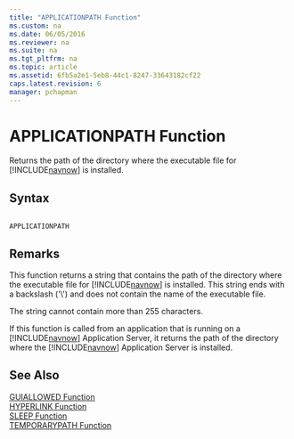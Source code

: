 ```yaml
---
title: "APPLICATIONPATH Function"
ms.custom: na
ms.date: 06/05/2016
ms.reviewer: na
ms.suite: na
ms.tgt_pltfrm: na
ms.topic: article
ms.assetid: 6fb5a2e1-5eb8-44c1-8247-33643182cf22
caps.latest.revision: 6
manager: pchapman
---
```

# APPLICATIONPATH Function
Returns the path of the directory where the executable file for [!INCLUDE[navnow](../dynamics-nav/includes/navnow_md.md)] is installed.  
  
## Syntax  
  
```  
  
APPLICATIONPATH  
```  
  
## Remarks  
 This function returns a string that contains the path of the directory where the executable file for [!INCLUDE[navnow](../dynamics-nav/includes/navnow_md.md)] is installed. This string ends with a backslash \('\\'\) and does not contain the name of the executable file.  
  
 The string cannot contain more than 255 characters.  
  
 If this function is called from an application that is running on a [!INCLUDE[navnow](../dynamics-nav/includes/navnow_md.md)] Application Server, it returns the path of the directory where the [!INCLUDE[navnow](../dynamics-nav/includes/navnow_md.md)] Application Server is installed.  
  
## See Also  
 [GUIALLOWED Function](../dynamics-nav/GUIALLOWED-Function.md)   
 [HYPERLINK Function](../dynamics-nav/HYPERLINK-Function.md)   
 [SLEEP Function](../dynamics-nav/SLEEP-Function.md)   
 [TEMPORARYPATH Function](../dynamics-nav/TEMPORARYPATH-Function.md)